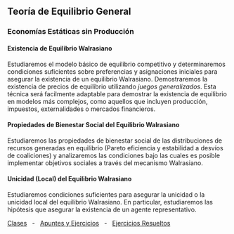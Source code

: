 ##  Teoría de Equilibrio General
### Economías Estáticas sin Producción
#### Existencia de Equilibrio Walrasiano 

Estudiaremos el modelo básico de equilibrio competitivo y determinaremos condiciones suficientes sobre preferencias y asignaciones iniciales para asegurar la existencia de un equilibrio Walrasiano. Demostraremos la existencia de precios de equilibrio utilizando _juegos generalizados_. Esta técnica será facilmente adaptable para demostrar la existencia de equilibrio en modelos más complejos, como aquellos que incluyen producción, impuestos, externalidades o mercados financieros. 

#### Propiedades de Bienestar Social del Equilibrio Walrasiano

Estudiaremos las propiedades de bienestar social de las distribuciones de recursos generadas en equilibrio (Pareto eficiencia y estabilidad a desvíos de coaliciones) y analizaremos las condiciones bajo las cuales es posible implementar objetivos sociales a través del mecanismo Walrasiano.  

#### Unicidad (Local) del Equilibrio Walrasiano

Estudiaremos condiciones suficientes para asegurar la unicidad o la unicidad local del equilibrio Walrasiano. En particular, estudiaremos las hipótesis que asegurar la existencia de un agente representativo.

[Clases](https://github.com/jptorres-martinez/jptorres-martinez.github.io/files/6683274/Micro.II.Economias.de.Intercambio.-.Equilibrio.y.Bienestar.Social.pdf)   &nbsp;   -      &nbsp; [Apuntes y Ejercicios](https://github.com/jptorres-martinez/jptorres-martinez.github.io/files/6683346/Elementos.de.Economia.Matematica.Juan.Pablo.Torres-Martinez.pdf)  &nbsp;  -  &nbsp;
[Ejercicios Resueltos](https://github.com/jptorres-martinez/jptorres-martinez.github.io/files/6683383/Ejercicios.Resueltos.Equilibrio.general.pdf)















